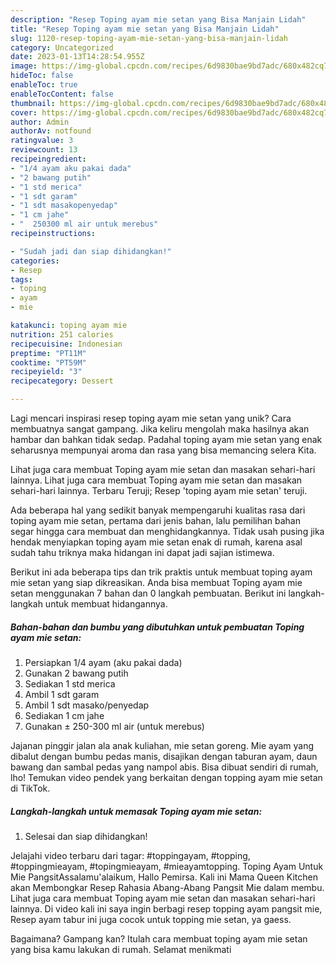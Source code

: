 ```yaml
---
description: "Resep Toping ayam mie setan yang Bisa Manjain Lidah"
title: "Resep Toping ayam mie setan yang Bisa Manjain Lidah"
slug: 1120-resep-toping-ayam-mie-setan-yang-bisa-manjain-lidah
category: Uncategorized
date: 2023-01-13T14:28:54.955Z
image: https://img-global.cpcdn.com/recipes/6d9830bae9bd7adc/680x482cq70/toping-ayam-mie-setan-foto-resep-utama.jpg
hideToc: false
enableToc: true
enableTocContent: false
thumbnail: https://img-global.cpcdn.com/recipes/6d9830bae9bd7adc/680x482cq70/toping-ayam-mie-setan-foto-resep-utama.jpg
cover: https://img-global.cpcdn.com/recipes/6d9830bae9bd7adc/680x482cq70/toping-ayam-mie-setan-foto-resep-utama.jpg
author: Admin
authorAv: notfound
ratingvalue: 3
reviewcount: 13
recipeingredient:
- "1/4 ayam aku pakai dada"
- "2 bawang putih"
- "1 std merica"
- "1 sdt garam"
- "1 sdt masakopenyedap"
- "1 cm jahe"
- "  250300 ml air untuk merebus"
recipeinstructions:

- "Sudah jadi dan siap dihidangkan!"
categories:
- Resep
tags:
- toping
- ayam
- mie

katakunci: toping ayam mie 
nutrition: 251 calories
recipecuisine: Indonesian
preptime: "PT11M"
cooktime: "PT59M"
recipeyield: "3"
recipecategory: Dessert

---
```





Lagi mencari inspirasi resep toping ayam mie setan yang unik? Cara membuatnya sangat gampang. Jika keliru mengolah maka hasilnya akan hambar dan bahkan tidak sedap. Padahal toping ayam mie setan yang enak seharusnya mempunyai aroma dan rasa yang bisa memancing selera Kita.





Lihat juga cara membuat Toping ayam mie setan dan masakan sehari-hari lainnya. Lihat juga cara membuat Toping ayam mie setan dan masakan sehari-hari lainnya. Terbaru Teruji; Resep &#39;toping ayam mie setan&#39; teruji.

Ada beberapa hal yang sedikit banyak mempengaruhi kualitas rasa dari toping ayam mie setan, pertama dari jenis bahan, lalu pemilihan bahan segar hingga cara membuat dan menghidangkannya. Tidak usah pusing jika hendak menyiapkan toping ayam mie setan enak di rumah, karena asal sudah tahu triknya maka hidangan ini dapat jadi sajian istimewa.






Berikut ini ada beberapa tips dan trik praktis untuk membuat toping ayam mie setan yang siap dikreasikan. Anda bisa membuat Toping ayam mie setan menggunakan 7 bahan dan 0 langkah pembuatan. Berikut ini langkah-langkah untuk membuat hidangannya.

<!--inarticleads1-->

##### Bahan-bahan dan bumbu yang dibutuhkan untuk pembuatan Toping ayam mie setan:

1. Persiapkan 1/4 ayam (aku pakai dada)
1. Gunakan 2 bawang putih
1. Sediakan 1 std merica
1. Ambil 1 sdt garam
1. Ambil 1 sdt masako/penyedap
1. Sediakan 1 cm jahe
1. Gunakan  ± 250-300 ml air (untuk merebus)


Jajanan pinggir jalan ala anak kuliahan, mie setan goreng. Mie ayam yang dibalut dengan bumbu pedas manis, disajikan dengan taburan ayam, daun bawang dan sambal pedas yang nampol abis. Bisa dibuat sendiri di rumah, lho! Temukan video pendek yang berkaitan dengan topping ayam mie setan di TikTok. 

<!--inarticleads2-->

##### Langkah-langkah untuk memasak Toping ayam mie setan:


1. Selesai dan siap dihidangkan!

Jelajahi video terbaru dari tagar: #toppingayam, #topping, #toppingmieayam, #topingmieayam, #mieayamtopping. Toping Ayam Untuk Mie PangsitAssalamu&#39;alaikum, Hallo Pemirsa. Kali ini Mama Queen Kitchen akan Membongkar Resep Rahasia Abang-Abang Pangsit Mie dalam membu. Lihat juga cara membuat Toping ayam mie setan dan masakan sehari-hari lainnya. Di video kali ini saya ingin berbagi resep topping ayam pangsit mie, Resep ayam tabur ini juga cocok untuk topping mie setan, ya gaess. 

Bagaimana? Gampang kan? Itulah cara membuat toping ayam mie setan yang bisa kamu lakukan di rumah. Selamat menikmati

